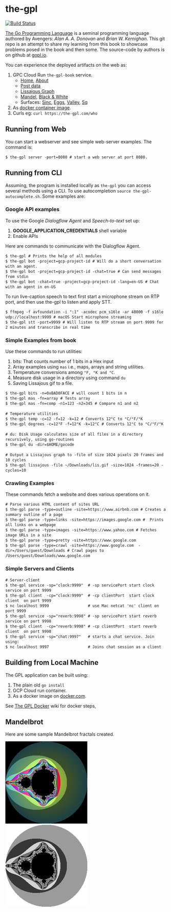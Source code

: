 # the-gpl
[![Build Status](https://travis-ci.org/opendroid/the-gpl.svg?branch=master)](https://travis-ci.org/opendroid/the-gpl)

[The Go Programming 
Language](https://www.amazon.com/Programming-Language-Addison-Wesley-Professional-Computing/dp/0134190440) 
is a seminal programming language authored by Avengers: _Alan A. A. Donovan_ and _Brian W. Kernighan_. 
This git repo is an attempt to share my learning from this book to showcase problems posed in the book and then some. 
The source-code by authors is on github at [gopl.io](https://github.com/adonovan/gopl.io/).

You can experience the deployed artifacts on the web as:
1. GPC Cloud Run `the-gpl-book` service.
   - [Home](https://the-gpl.com/index), [About](https://the-gpl.com/about) 
   - [Post data](https://the-gpl.com/index?q="hello"&l="TheGOGPL"&a="Pike+Donovan")
   - [Lissajous Graph](https://the-gpl.com/lis)
   - [Mandel](https://the-gpl.com/mandel), [Black & White](https://the-gpl.com/mandelbw)
   - Surfaces: [Sinc](https://the-gpl.com/sinc), [Eggs](https://the-gpl.com/egg), [Valley](https://the-gpl.com/valley), [Sq](https://the-gpl.com/sq)
2. As [docker container image](https://hub.docker.com/repository/docker/uopendocker/the-gpl).
3. Curls eg: `curl https://the-gpl.com/who`

## Running from Web
You can start a webserver and see simple web-server examples. The command is:
```shell script
$ the-gpl server -port=8080 # start a web server at port 8080.
```

## Running from CLI
Assuming, the program is installed locally as `the-gpl` you can access several methods using a CLI. 
To use autocompletion `source the-gpl-autocomplete.sh`.
Some examples are:

### Google API examples
To use the Google  _Dialogflow Agent_ and _Speech-to-text_ set up:
1. **GOOGLE_APPLICATION_CREDENTIALS** shell variable
2. Enable APIs
 
Here are commands to communicate with the Dialogflow Agent.
```shell script
$ the-gpl # Prints the help of all modules
$ the-gpl bot -project=gcp-project-id # Will do a short conversation with an agent. 
$ the-gpl bot -project=gcp-project-id -chat=true # Can send messages from stdin
$ the-gpl bot -chat=true -project=gcp-project-id -lang=en-US # Chat with an agent in en-US
```

To run live-caption speech to text first start a microphone stream on RTP port, and then use the-gpl to listen and apply STT.
```shell script
$ ffmpeg -f avfoundation -i ":1" -acodec pcm_s16le -ar 48000 -f s16le udp://localhost:9999 # macOS Start microphone streaming
$ the-gpl stt -port=9999 # Will listen to RTP stream on port 9999 for 2 minutes and transcribe in real time
```

### Simple Examples from book
Use these commands to run utilities:
1. bits: That counts number of 1 bits in a Hex input 
2. Array examples using `mas` i.e., maps, arrays and string utilities.
3. Temperature conversions among `°F, °K and °C`.
4. Measure disk usage in a directory using command `du`
5. Saving Lissajous gif to a file.

```shell script
$ the-gpl bits -n=0xBAD0FACE # will count 1 bits in n
$ the-gpl mas -fn=array # Tests array
$ the-gpl mas -fn=comp -n1=123 -n2=345 # Compare n1 and n2

# Temperature utilities
$ the-gpl temp -c=12 -f=12 -k=12 # Converts 12°C to °C/°F/°K
$ the-gpl degrees -c=12°F -f=12°K -k=12°C # Converts 12°C to °C/°F/°K

# du: Disk Usage calculates size of all files in a directory recursively, using go-routines
$ the-gpl du -dir=$HOME/gocode

# Output a Lissajous graph to -file of size 1024 pixels 20 frames and 10 cycles
$ the-gpl lissajous -file ~/Downloads/lis.gif -size=1024 -frames=20 -cycles=10
```

### Crawling Examples
These commands fetch a website and does various operations on it.
```shell script
# Parse various HTML content of sites URL
$ the-gpl parse -type=outline -site=https://www.airbnb.com # Creates a summary outline of a page
$ the-gpl parse -type=links -site=https://images.google.com #  Prints all links on a webpage
$ the-gpl parse -type=images -site=https://www.yahoo.com # Fetches image URLs in a site
$ the-gpl parse -type=pretty -site=https://www.google.com
$ the-gpl parse -type=crawl -site=https://www.google.com  -dir=/Users/guest/Downloads # Crawl pages to /Users/guest/Downloads/www.google.com 
```

### Simple Servers and Clients

```shell script
# Server-client 
$ the-gpl service -sp="clock:9999"  # -sp servicePort start clock  service on port 9999
$ the-gpl client  -cp="clock:9999"  # -cp clientPort  start clock  client  on port 9999
$ nc localhost 9999                 # use Mac netcat 'nc' client on port 9999
$ the-gpl service -sp="reverb:9998" # -sp servicePort start reverb service on port 9998
$ the-gpl client  -cp="reverb:9998" # -cp clientPort  start reverb client  on port 9998
$ the-gpl service -sp="chat:9997"   # starts a chat service. Join using:
$ nc localhost 9997                 # Joins chat session as a client
```

## Building from Local Machine

The GPL application can be built using:
1. The plain old `go install`
2. GCP Cloud run container.
3. As a docker image on [docker.com](https://hub.docker.com/r/uopendocker/the-gpl).

See [The GPL Docker](https://github.com/opendroid/the-gpl/wiki/The-GPL-Docker) wiki for docker steps,
 
 ## Mandelbrot
Here are some sample Mandelbrot fractals created.

![Color](public/images/media/mandel-color-256.png?raw=true "Color Mandelbrot Graph")
![B&W](public/images/media/mandel-bw-256.png?raw=true "Color Mandelbrot Graph")
